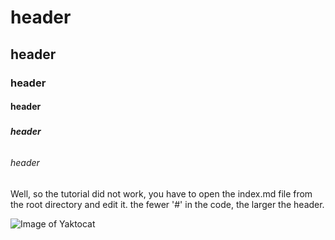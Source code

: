 # <H1> header
## <H2> header
### <H3> header
#### <H4> header
##### <H5> header
###### <H6> header

Well, so the tutorial did not work, you have to open the index.md file from the root directory and edit it. 
the fewer '#' in the code, the larger the header.


![Image of Yaktocat](https://octodex.github.com/images/yaktocat.png)
